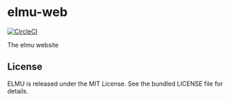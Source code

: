# elmu-web

[![CircleCI](https://circleci.com/gh/elmu/elmu-web.svg?style=svg)](https://circleci.com/gh/elmu/elmu-web)

The elmu website

## License

ELMU is released under the MIT License. See the bundled LICENSE file for details.

